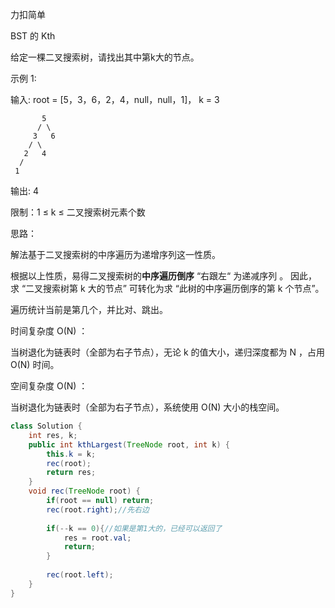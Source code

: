 力扣简单



BST 的 Kth

给定一棵二叉搜索树，请找出其中第k大的节点。

 

示例 1:

输入: root = [5，3，6，2，4，null，null，1]， k = 3

````
       5
      / \
     3   6
    / \
   2   4
  /
 1
````

输出: 4




限制：1 ≤ k ≤ 二叉搜索树元素个数





思路：

解法基于二叉搜索树的中序遍历为递增序列这一性质。

根据以上性质，易得二叉搜索树的**中序遍历倒序** “右跟左“ 为递减序列 。
因此，求 “二叉搜索树第 k 大的节点” 可转化为求 “此树的中序遍历倒序的第 k 个节点”。

遍历统计当前是第几个，并比对、跳出。



时间复杂度 O(N) ： 

当树退化为链表时（全部为右子节点），无论 k 的值大小，递归深度都为 N ，占用 O(N) 时间。

空间复杂度 O(N) ： 

当树退化为链表时（全部为右子节点），系统使用 O(N) 大小的栈空间。

````java
class Solution {
    int res, k;
    public int kthLargest(TreeNode root, int k) {
        this.k = k;
        rec(root);
        return res;
    }
    void rec(TreeNode root) {
        if(root == null) return;
        rec(root.right);//先右边
        
        if(--k == 0){//如果是第1大的，已经可以返回了
            res = root.val;
            return;
        }
        
        rec(root.left);
    }
}
````

